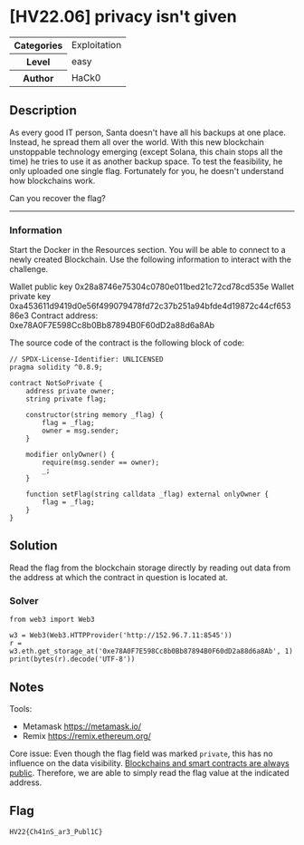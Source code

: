 # [HV22.06] privacy isn't given

<table>
  <tr>
    <th>Categories</th>
    <td>Exploitation</td>
  </tr>
  <tr>
    <th>Level</th>
    <td>easy</td>
  </tr>
  <tr>
    <th>Author</th>
    <td>HaCk0</td>
  </tr>
</table>

## Description
As every good IT person, Santa doesn't have all his backups at one place. Instead, he spread them all over the world.
With this new blockchain unstoppable technology emerging (except Solana, this chain stops all the time) he tries to use it as another backup space. To test the feasibility, he only uploaded one single flag. Fortunately for you, he doesn't understand how blockchains work.

Can you recover the flag?

----

### Information
Start the Docker in the Resources section. You will be able to connect to a newly created Blockchain. Use the following information to interact with the challenge.

Wallet public key 0x28a8746e75304c0780e011bed21c72cd78cd535e
Wallet private key 0xa453611d9419d0e56f499079478fd72c37b251a94bfde4d19872c44cf65386e3
Contract address: 0xe78A0F7E598Cc8b0Bb87894B0F60dD2a88d6a8Ab

The source code of the contract is the following block of code:

```solidity
// SPDX-License-Identifier: UNLICENSED
pragma solidity ^0.8.9;

contract NotSoPrivate {
    address private owner;
    string private flag;

    constructor(string memory _flag) {
        flag = _flag;
        owner = msg.sender;
    }

    modifier onlyOwner() {
        require(msg.sender == owner);
        _;
    }

    function setFlag(string calldata _flag) external onlyOwner {
        flag = _flag;
    }
}
```

## Solution
Read the flag from the blockchain storage directly by reading out data from the address at which the contract in question is located at.

### Solver
```
from web3 import Web3

w3 = Web3(Web3.HTTPProvider('http://152.96.7.11:8545'))
r = w3.eth.get_storage_at('0xe78A0F7E598Cc8b0Bb87894B0F60dD2a88d6a8Ab', 1)
print(bytes(r).decode('UTF-8'))
```

## Notes

Tools:
- Metamask https://metamask.io/
- Remix https://remix.ethereum.org/

Core issue: Even though the flag field was marked `private`, this has no influence on the data visibility. [Blockchains and smart contracts are always public](https://docs.soliditylang.org/en/latest/security-considerations.html#private-information-and-randomness). Therefore, we are able to simply read the flag value at the indicated address.


## Flag
```
HV22{Ch41nS_ar3_Publ1C}
```
